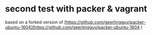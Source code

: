 # second test with packer & vagrant
 based on a forked version of [https://github.com/geerlingguy/packer-ubuntu-1604](https://github.com/geerlingguy/packer-ubuntu-1604 )